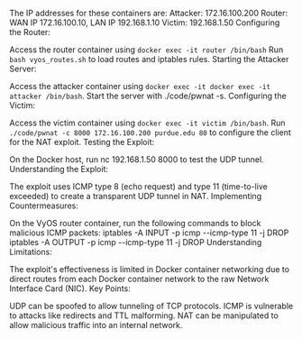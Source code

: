 The IP addresses for these containers are:
Attacker: 172.16.100.200
Router: WAN IP 172.16.100.10, LAN IP 192.168.1.10
Victim: 192.168.1.50
Configuring the Router:

Access the router container using 
``docker exec -it router /bin/bash``
Run ``bash vyos_routes.sh`` to load routes and iptables rules.
Starting the Attacker Server:

Access the attacker container using ```docker exec -it docker exec -it attacker /bin/bash```.
Start the server with ./code/pwnat -s.
Configuring the Victim:

Access the victim container using ```docker exec -it victim /bin/bash```.
Run ```./code/pwnat -c 8000 172.16.100.200 purdue.edu 80``` to configure the client for the NAT exploit.
Testing the Exploit:

On the Docker host, run nc 192.168.1.50 8000 to test the UDP tunnel.
Understanding the Exploit:

The exploit uses ICMP type 8 (echo request) and type 11 (time-to-live exceeded) to create a transparent UDP tunnel in NAT.
Implementing Countermeasures:

On the VyOS router container, run the following commands to block malicious ICMP packets:
iptables -A INPUT -p icmp --icmp-type 11 -j DROP
iptables -A OUTPUT -p icmp --icmp-type 11 -j DROP
Understanding Limitations:

The exploit's effectiveness is limited in Docker container networking due to direct routes from each Docker container network to the raw Network Interface Card (NIC).
Key Points:

UDP can be spoofed to allow tunneling of TCP protocols.
ICMP is vulnerable to attacks like redirects and TTL malforming.
NAT can be manipulated to allow malicious traffic into an internal network.
